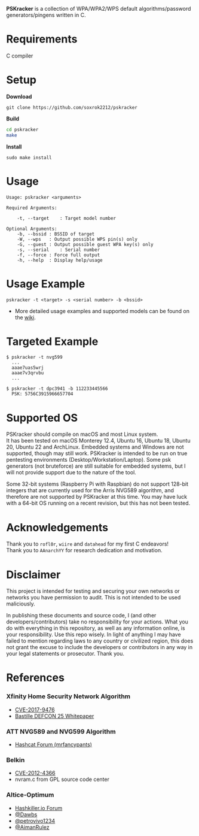 

**PSKracker** is a collection of WPA/WPA2/WPS default algorithms/password generators/pingens written in C.

# Requirements

C compiler

# Setup

**Download**

`git clone https://github.com/soxrok2212/pskracker`

**Build**

```bash
cd pskracker
make
```

**Install**

`sudo make install`

# Usage

```
Usage: pskracker <arguments>

Required Arguments:
	
	-t, --target	: Target model number

Optional Arguments:
	-b, --bssid	: BSSID of target
	-W, --wps	: Output possible WPS pin(s) only
	-G, --guest	: Output possible guest WPA key(s) only
	-s, --serial	: Serial number
	-f, --force	: Force full output
	-h, --help	: Display help/usage
```

# Usage Example

`pskracker -t <target> -s <serial number> -b <bssid>`
* More detailed usage examples and supported models can be found on the [wiki](https://github.com/soxrok2212/PSKracker/wiki/Attack-Types-and-Supported-Models).

# Targeted Example

```
$ pskracker -t nvg599
  ...
  aaae7uas5wrj
  aaae7v3qrvbu
  ...
```

```
$ pskracker -t dpc3941 -b 112233445566
  PSK: 5756C3915966657704
```

# Supported OS

PSKracker should compile on macOS and most Linux system.  
It has been tested on macOS Monterey 12.4, Ubuntu 16, Ubuntu 18, Ubuntu 20, Ubuntu 22 and ArchLinux. 
Embedded systems and Windows are not supported, though may still work. PSKracker is intended to be run on true pentesting environments (Desktop/Workstation/Laptop). Some psk generators (not bruteforce) are still suitable for embedded systems, but I will not provide support due to the nature of the tool.

Some 32-bit systems (Raspberry Pi with Raspbian) do not support 128-bit integers that are currently used for the Arris NVG589 algorithm, and therefore are not supported by PSKracker at this time. You may have luck with a 64-bit OS running on a recent revision, but this has not been tested.

# Acknowledgements

Thank you to `rofl0r`, `wiire` and `datahead` for my first C endeavors!  
Thank you to `AAnarchYY` for research dedication and motivation.

# Disclaimer

This project is intended for testing and securing your own networks or networks you have permission to audit. This is not intended to be used maliciously.

In publishing these documents and source code, I (and other developers/contributors) take no responsibility for your actions. What you do with everything in this repository, as well as any information online, is your responsibility. Use this repo wisely. In light of anything I may have failed to mention regarding laws to any country or civilized region, this does not grant the excuse to include the developers or contributors in any way in your legal statements or prosecutor. Thank you.

# References

### Xfinity Home Security Network Algorithm
* [CVE-2017-9476](https://nvd.nist.gov/vuln/detail/CVE-2017-9476)
* [Bastille DEFCON 25 Whitepaper](https://github.com/BastilleResearch/CableTap/blob/master/doc/pdf/DEFCON-25-Marc-Newlin-CableTap-White-Paper.pdf)

### ATT NVG589 and NVG599 Algorithm
* [Hashcat Forum (mrfancypants)](https://hashcat.net/forum/thread-6170-post-35739.html#pid35739)

### Belkin
* [CVE-2012-4366](https://nvd.nist.gov/vuln/detail/CVE-2012-4366)
* nvram.c from GPL source code center

### Altice-Optimum
* [Hashkiller.io Forum](https://forum.hashkiller.io)
* [@Dawbs](https://forum.hashkiller.io/index.php?members/dawbs.1022870/)
* [@petrovivo1234](https://forum.hashkiller.io/index.php?members/petrovivo1234.1024253/)
* [@AimanRulez](https://forum.hashkiller.io/index.php?members/aimanrulez.1029467/)
